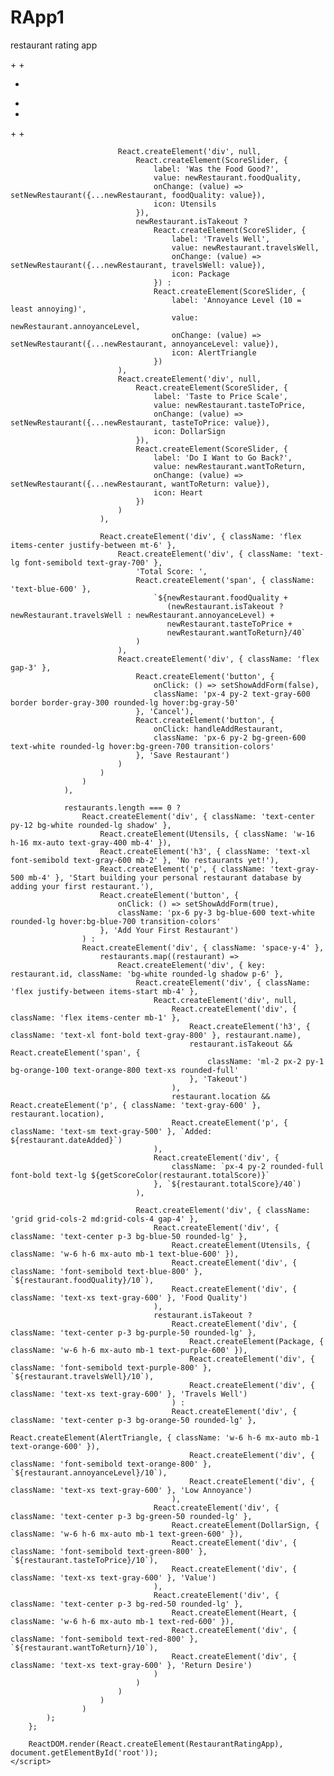 # RApp1
restaurant rating app
<!DOCTYPE html>
<html lang="en">
<head>
    <meta charset="UTF-8">
    <meta name="viewport" content="width=device-width, initial-scale=1.0">
    <title>David's Restaurant Directory</title>
    <script src="https://unpkg.com/react@18/umd/react.production.min.js"></script>
    <script src="https://unpkg.com/react-dom@18/umd/react-dom.production.min.js"></script>
    <script src="https://unpkg.com/@babel/standalone/babel.min.js"></script>
    <script src="https://unpkg.com/lucide@latest/dist/umd/lucide.js"></script>
    <script src="https://cdn.tailwindcss.com"></script>
    <style>
        /* PWA styles for better mobile experience */
        body {
            -webkit-touch-callout: none;
            -webkit-user-select: none;
            -khtml-user-select: none;
            -moz-user-select: none;
            -ms-user-select: none;
            user-select: none;
            -webkit-tap-highlight-color: transparent;
        }
        
        input[type="text"], input[type="range"] {
            -webkit-user-select: text;
            -moz-user-select: text;
            -ms-user-select: text;
            user-select: text;
        }

        /* Custom slider styles */
        input[type="range"] {
            -webkit-appearance: none;
            appearance: none;
            background: transparent;
            cursor: pointer;
        }

        input[type="range"]::-webkit-slider-track {
            background: #e5e7eb;
            height: 8px;
            border-radius: 4px;
        }

        input[type="range"]::-webkit-slider-thumb {
            -webkit-appearance: none;
            appearance: none;
            background: #3b82f6;
            height: 20px;
            width: 20px;
            border-radius: 50%;
            cursor: pointer;
        }

        input[type="range"]::-moz-range-track {
            background: #e5e7eb;
            height: 8px;
            border-radius: 4px;
            border: none;
        }

        input[type="range"]::-moz-range-thumb {
            background: #3b82f6;
            height: 20px;
            width: 20px;
            border-radius: 50%;
            cursor: pointer;
            border: none;
        }
    </style>
</head>
<body>
    <div id="root"></div>

    <script type="text/babel">
        const { useState } = React;
        const { Star, Plus, Utensils, DollarSign, Heart, AlertTriangle, Package } = lucide;

        const RestaurantRatingApp = () => {
            const [restaurants, setRestaurants] = useState([]);
            const [showAddForm, setShowAddForm] = useState(false);
            const [newRestaurant, setNewRestaurant] = useState({
                name: '',
                location: '',
                isTakeout: false,
                foodQuality: 5,
                annoyanceLevel: 5,
                travelsWell: 5,
                tasteToPrice: 5,
                wantToReturn: 5
            });

            const handleAddRestaurant = () => {
                if (newRestaurant.name.trim()) {
                    const totalScore = newRestaurant.foodQuality + 
                        (newRestaurant.isTakeout ? newRestaurant.travelsWell : newRestaurant.annoyanceLevel) + 
                        newRestaurant.tasteToPrice + 
                        newRestaurant.wantToReturn;
                    const restaurantWithScore = {
                        ...newRestaurant,
                        id: Date.now(),
                        totalScore,
                        dateAdded: new Date().toLocaleDateString()
                    };
                    setRestaurants([restaurantWithScore, ...restaurants]);
                    setNewRestaurant({
                        name: '',
                        location: '',
                        isTakeout: false,
                        foodQuality: 5,
                        annoyanceLevel: 5,
                        travelsWell: 5,
                        tasteToPrice: 5,
                        wantToReturn: 5
                    });
                    setShowAddForm(false);
                }
            };

            const getScoreColor = (score) => {
                if (score >= 32) return 'text-green-600 bg-green-100';
                if (score >= 24) return 'text-yellow-600 bg-yellow-100';
                return 'text-red-600 bg-red-100';
            };

            const ScoreSlider = ({ label, value, onChange, icon: Icon }) => (
                React.createElement('div', { className: 'mb-4' },
                    React.createElement('div', { className: 'flex items-center mb-2' },
                        React.createElement(Icon, { className: 'w-4 h-4 mr-2 text-gray-600' }),
                        React.createElement('label', { className: 'text-sm font-medium text-gray-700' }, label),
                        React.createElement('span', { className: 'ml-auto text-sm font-bold text-blue-600' }, `${value}/10`)
                    ),
                    React.createElement('input', {
                        type: 'range',
                        min: '1',
                        max: '10',
                        value: value,
                        onChange: (e) => onChange(parseInt(e.target.value)),
                        className: 'w-full h-2 bg-gray-200 rounded-lg appearance-none cursor-pointer'
                    })
                )
            );

            return React.createElement('div', { className: 'max-w-4xl mx-auto p-6 bg-gray-50 min-h-screen' },
                React.createElement('div', { className: 'bg-white rounded-lg shadow-lg p-6 mb-6' },
                    React.createElement('div', { className: 'flex items-center justify-between mb-6' },
                        React.createElement('div', { className: 'flex items-center' },
                            React.createElement(Utensils, { className: 'w-8 h-8 mr-3 text-orange-500' }),
                            React.createElement('h1', { className: 'text-3xl font-bold text-gray-800' }, "David's Restaurant Directory")
                        ),
                        React.createElement('button', {
                            onClick: () => setShowAddForm(!showAddForm),
                            className: 'flex items-center px-4 py-2 bg-blue-600 text-white rounded-lg hover:bg-blue-700 transition-colors'
                        },
                            React.createElement(Plus, { className: 'w-4 h-4 mr-2' }),
                            'Add Restaurant'
                        )
                    ),

                    restaurants.length > 0 && React.createElement('div', { className: 'mb-6 p-4 bg-blue-50 rounded-lg' },
                        React.createElement('h3', { className: 'text-lg font-semibold text-gray-800 mb-2' }, 'Database Stats'),
                        React.createElement('div', { className: 'grid grid-cols-2 md:grid-cols-4 gap-4 text-center' },
                            React.createElement('div', null,
                                React.createElement('div', { className: 'text-2xl font-bold text-blue-600' }, restaurants.length),
                                React.createElement('div', { className: 'text-sm text-gray-600' }, 'Total Restaurants')
                            ),
                            React.createElement('div', null,
                                React.createElement('div', { className: 'text-2xl font-bold text-green-600' },
                                    Math.round(restaurants.reduce((sum, r) => sum + r.totalScore, 0) / restaurants.length)
                                ),
                                React.createElement('div', { className: 'text-sm text-gray-600' }, 'Average Score')
                            ),
                            React.createElement('div', null,
                                React.createElement('div', { className: 'text-2xl font-bold text-purple-600' },
                                    Math.max(...restaurants.map(r => r.totalScore))
                                ),
                                React.createElement('div', { className: 'text-sm text-gray-600' }, 'Highest Score')
                            ),
                            React.createElement('div', null,
                                React.createElement('div', { className: 'text-2xl font-bold text-orange-600' },
                                    restaurants.filter(r => r.wantToReturn >= 8).length
                                ),
                                React.createElement('div', { className: 'text-sm text-gray-600' }, 'Want to Return')
                            )
                        )
                    ),

                    showAddForm && React.createElement('div', { className: 'bg-gray-50 p-6 rounded-lg mb-6' },
                        React.createElement('h2', { className: 'text-xl font-semibold mb-4 text-gray-800' }, 'Add New Restaurant'),
                        
                        React.createElement('div', { className: 'grid md:grid-cols-2 gap-4 mb-4' },
                            React.createElement('input', {
                                type: 'text',
                                placeholder: 'Restaurant Name',
                                value: newRestaurant.name,
                                onChange: (e) => setNewRestaurant({...newRestaurant, name: e.target.value}),
                                className: 'px-4 py-2 border border-gray-300 rounded-lg focus:ring-2 focus:ring-blue-500 focus:border-transparent'
                            }),
                            React.createElement('input', {
                                type: 'text',
                                placeholder: 'Location (optional)',
                                value: newRestaurant.location,
                                onChange: (e) => setNewRestaurant({...newRestaurant, location: e.target.value}),
                                className: 'px-4 py-2 border border-gray-300 rounded-lg focus:ring-2 focus:ring-blue-500 focus:border-transparent'
                            })
                        ),

                        React.createElement('div', { className: 'mb-6 p-4 bg-white rounded-lg border' },
                            React.createElement('div', { className: 'flex items-center' },
                                React.createElement(Package, { className: 'w-5 h-5 mr-2 text-gray-600' }),
                                React.createElement('label', { className: 'text-sm font-medium text-gray-700 mr-4' }, 'Is this takeout?'),
                                React.createElement('div', { className: 'flex items-center space-x-4' },
                                    React.createElement('label', { className: 'flex items-center' },
                                        React.createElement('input', {
                                            type: 'radio',
                                            name: 'takeout',
                                            checked: !newRestaurant.isTakeout,
                                            onChange: () => setNewRestaurant({...newRestaurant, isTakeout: false}),
                                            className: 'mr-2'
                                        }),
                                        React.createElement('span', { className: 'text-sm' }, 'No (Dine-in)')
                                    ),
                                    React.createElement('label', { className: 'flex items-center' },
                                        React.createElement('input', {
                                            type: 'radio',
                                            name: 'takeout',
                                            checked: newRestaurant.isTakeout,
                                            onChange: () => setNewRestaurant({...newRestaurant, isTakeout: true}),
                                            className: 'mr-2'
                                        }),
                                        React.createElement('span', { className: 'text-sm' }, 'Yes (Takeout)')
                                    )
                                )
                            )
                        ),

                        React.createElement('div', { className: 'grid md:grid-cols-2 gap-6' },
                        diff --git a//dev/null b/index.html
index 0000000000000000000000000000000000000000..3dd6e1d35c094fa2b21d696450c91a65e5a8edd1 100644
--- a//dev/null
+++ b/index.html
@@ -0,0 +1,358 @@
+<!DOCTYPE html>
+<html lang="en">
+<head>
+    <meta charset="UTF-8">
+    <meta name="viewport" content="width=device-width, initial-scale=1.0">
+    <title>David's Restaurant Directory</title>
+    <script src="https://unpkg.com/react@18/umd/react.production.min.js"></script>
+    <script src="https://unpkg.com/react-dom@18/umd/react-dom.production.min.js"></script>
+    <script src="https://unpkg.com/@babel/standalone/babel.min.js"></script>
+    <script src="https://unpkg.com/lucide@latest/dist/umd/lucide.js"></script>
+    <script src="https://cdn.tailwindcss.com"></script>
+    <style>
+        body {
+            -webkit-touch-callout: none;
+            -webkit-user-select: none;
+            -khtml-user-select: none;
+            -moz-user-select: none;
+            -ms-user-select: none;
+            user-select: none;
+            -webkit-tap-highlight-color: transparent;
+        }
+        input[type="text"], input[type="range"] {
+            -webkit-user-select: text;
+            -moz-user-select: text;
+            -ms-user-select: text;
+            user-select: text;
+        }
+        input[type="range"] {
+            -webkit-appearance: none;
+            appearance: none;
+            background: transparent;
+            cursor: pointer;
+        }
+        input[type="range"]::-webkit-slider-track {
+            background: #e5e7eb;
+            height: 8px;
+            border-radius: 4px;
+        }
+        input[type="range"]::-webkit-slider-thumb {
+            -webkit-appearance: none;
+            appearance: none;
+            background: #3b82f6;
+            height: 20px;
+            width: 20px;
+            border-radius: 50%;
+            cursor: pointer;
+        }
+        input[type="range"]::-moz-range-track {
+            background: #e5e7eb;
+            height: 8px;
+            border-radius: 4px;
+            border: none;
+        }
+        input[type="range"]::-moz-range-thumb {
+            background: #3b82f6;
+            height: 20px;
+            width: 20px;
+            border-radius: 50%;
+            cursor: pointer;
+            border: none;
+        }
+    </style>
+</head>
+<body>
+    <div id="root"></div>
+
+    <script type="text/babel">
+        const { useState } = React;
+        const { Star, Plus, Utensils, DollarSign, Heart, AlertTriangle, Package } = lucide;
+
+        const RestaurantRatingApp = () => {
+            const [restaurants, setRestaurants] = useState([]);
+            const [showAddForm, setShowAddForm] = useState(false);
+            const [newRestaurant, setNewRestaurant] = useState({
+                name: '',
+                location: '',
+                isTakeout: false,
+                foodQuality: 5,
+                annoyanceLevel: 5,
+                travelsWell: 5,
+                tasteToPrice: 5,
+                wantToReturn: 5
+            });
+
+            const handleAddRestaurant = () => {
+                if (newRestaurant.name.trim()) {
+                    const totalScore = newRestaurant.foodQuality +
+                        (newRestaurant.isTakeout ? newRestaurant.travelsWell : newRestaurant.annoyanceLevel) +
+                        newRestaurant.tasteToPrice +
+                        newRestaurant.wantToReturn;
+                    const restaurantWithScore = {
+                        ...newRestaurant,
+                        id: Date.now(),
+                        totalScore,
+                        dateAdded: new Date().toLocaleDateString()
+                    };
+                    setRestaurants([restaurantWithScore, ...restaurants]);
+                    setNewRestaurant({
+                        name: '',
+                        location: '',
+                        isTakeout: false,
+                        foodQuality: 5,
+                        annoyanceLevel: 5,
+                        travelsWell: 5,
+                        tasteToPrice: 5,
+                        wantToReturn: 5
+                    });
+                    setShowAddForm(false);
+                }
+            };
+
+            const getScoreColor = (score) => {
+                if (score >= 32) return 'text-green-600 bg-green-100';
+                if (score >= 24) return 'text-yellow-600 bg-yellow-100';
+                return 'text-red-600 bg-red-100';
+            };
+
+            const ScoreSlider = ({ label, value, onChange, icon: Icon }) => (
+                React.createElement('div', { className: 'mb-4' },
+                    React.createElement('div', { className: 'flex items-center mb-2' },
+                        React.createElement(Icon, { className: 'w-4 h-4 mr-2 text-gray-600' }),
+                        React.createElement('label', { className: 'text-sm font-medium text-gray-700' }, label),
+                        React.createElement('span', { className: 'ml-auto text-sm font-bold text-blue-600' }, `${value}/10`)
+                    ),
+                    React.createElement('input', {
+                        type: 'range',
+                        min: '1',
+                        max: '10',
+                        value: value,
+                        onChange: (e) => onChange(parseInt(e.target.value, 10)),
+                        className: 'w-full h-2 bg-gray-200 rounded-lg appearance-none cursor-pointer'
+                    })
+                )
+            );
+
+            return React.createElement('div', { className: 'max-w-4xl mx-auto p-6 bg-gray-50 min-h-screen' },
+                React.createElement('div', { className: 'bg-white rounded-lg shadow-lg p-6 mb-6' },
+                    React.createElement('div', { className: 'flex items-center justify-between mb-6' },
+                        React.createElement('div', { className: 'flex items-center' },
+                            React.createElement(Utensils, { className: 'w-8 h-8 mr-3 text-orange-500' }),
+                            React.createElement('h1', { className: 'text-3xl font-bold text-gray-800' }, "David's Restaurant Directory")
+                        ),
+                        React.createElement('button', {
+                            onClick: () => setShowAddForm(!showAddForm),
+                            className: 'flex items-center px-4 py-2 bg-blue-600 text-white rounded-lg hover:bg-blue-700 transition-colors'
+                        },
+                            React.createElement(Plus, { className: 'w-4 h-4 mr-2' }),
+                            'Add Restaurant'
+                        )
+                    ),
+
+                    restaurants.length > 0 && React.createElement('div', { className: 'mb-6 p-4 bg-blue-50 rounded-lg' },
+                        React.createElement('h3', { className: 'text-lg font-semibold text-gray-800 mb-2' }, 'Database Stats'),
+                        React.createElement('div', { className: 'grid grid-cols-2 md:grid-cols-4 gap-4 text-center' },
+                            React.createElement('div', null,
+                                React.createElement('div', { className: 'text-2xl font-bold text-blue-600' }, restaurants.length),
+                                React.createElement('div', { className: 'text-sm text-gray-600' }, 'Total Restaurants')
+                            ),
+                            React.createElement('div', null,
+                                React.createElement('div', { className: 'text-2xl font-bold text-green-600' },
+                                    Math.round(restaurants.reduce((sum, r) => sum + r.totalScore, 0) / restaurants.length)
+                                ),
+                                React.createElement('div', { className: 'text-sm text-gray-600' }, 'Average Score')
+                            ),
+                            React.createElement('div', null,
+                                React.createElement('div', { className: 'text-2xl font-bold text-purple-600' },
+                                    Math.max(...restaurants.map(r => r.totalScore))
+                                ),
+                                React.createElement('div', { className: 'text-sm text-gray-600' }, 'Highest Score')
+                            ),
+                            React.createElement('div', null,
+                                React.createElement('div', { className: 'text-2xl font-bold text-orange-600' },
+                                    restaurants.filter(r => r.wantToReturn >= 8).length
+                                ),
+                                React.createElement('div', { className: 'text-sm text-gray-600' }, 'Want to Return')
+                            )
+                        )
+                    ),
+
+                    showAddForm && React.createElement('div', { className: 'bg-gray-50 p-6 rounded-lg mb-6' },
+                        React.createElement('h2', { className: 'text-xl font-semibold mb-4 text-gray-800' }, 'Add New Restaurant'),
+
+                        React.createElement('div', { className: 'grid md:grid-cols-2 gap-4 mb-4' },
+                            React.createElement('input', {
+                                type: 'text',
+                                placeholder: 'Restaurant Name',
+                                value: newRestaurant.name,
+                                onChange: (e) => setNewRestaurant({ ...newRestaurant, name: e.target.value }),
+                                className: 'px-4 py-2 border border-gray-300 rounded-lg focus:ring-2 focus:ring-blue-500 focus:border-transparent'
+                            }),
+                            React.createElement('input', {
+                                type: 'text',
+                                placeholder: 'Location (optional)',
+                                value: newRestaurant.location,
+                                onChange: (e) => setNewRestaurant({ ...newRestaurant, location: e.target.value }),
+                                className: 'px-4 py-2 border border-gray-300 rounded-lg focus:ring-2 focus:ring-blue-500 focus:border-transparent'
+                            })
+                        ),
+
+                        React.createElement('div', { className: 'mb-6 p-4 bg-white rounded-lg border' },
+                            React.createElement('div', { className: 'flex items-center' },
+                                React.createElement(Package, { className: 'w-5 h-5 mr-2 text-gray-600' }),
+                                React.createElement('label', { className: 'text-sm font-medium text-gray-700 mr-4' }, 'Is this takeout?'),
+                                React.createElement('div', { className: 'flex items-center space-x-4' },
+                                    React.createElement('label', { className: 'flex items-center' },
+                                        React.createElement('input', {
+                                            type: 'radio',
+                                            name: 'takeout',
+                                            checked: !newRestaurant.isTakeout,
+                                            onChange: () => setNewRestaurant({ ...newRestaurant, isTakeout: false }),
+                                            className: 'mr-2'
+                                        }),
+                                        React.createElement('span', { className: 'text-sm' }, 'No (Dine-in)')
+                                    ),
+                                    React.createElement('label', { className: 'flex items-center' },
+                                        React.createElement('input', {
+                                            type: 'radio',
+                                            name: 'takeout',
+                                            checked: newRestaurant.isTakeout,
+                                            onChange: () => setNewRestaurant({ ...newRestaurant, isTakeout: true }),
+                                            className: 'mr-2'
+                                        }),
+                                        React.createElement('span', { className: 'text-sm' }, 'Yes (Takeout)')
+                                    )
+                                )
+                            )
+                        ),
+
+                        React.createElement('div', { className: 'grid md:grid-cols-2 gap-6' },
+                            React.createElement('div', null,
+                                React.createElement(ScoreSlider, {
+                                    label: 'Was the Food Good?',
+                                    value: newRestaurant.foodQuality,
+                                    onChange: (value) => setNewRestaurant({ ...newRestaurant, foodQuality: value }),
+                                    icon: Utensils
+                                }),
+                                newRestaurant.isTakeout ?
+                                    React.createElement(ScoreSlider, {
+                                        label: 'Travels Well',
+                                        value: newRestaurant.travelsWell,
+                                        onChange: (value) => setNewRestaurant({ ...newRestaurant, travelsWell: value }),
+                                        icon: Package
+                                    }) :
+                                    React.createElement(ScoreSlider, {
+                                        label: 'Annoyance Level (10 = least annoying)',
+                                        value: newRestaurant.annoyanceLevel,
+                                        onChange: (value) => setNewRestaurant({ ...newRestaurant, annoyanceLevel: value }),
+                                        icon: AlertTriangle
+                                    })
+                            ),
+                            React.createElement('div', null,
+                                React.createElement(ScoreSlider, {
+                                    label: 'Taste to Price Scale',
+                                    value: newRestaurant.tasteToPrice,
+                                    onChange: (value) => setNewRestaurant({ ...newRestaurant, tasteToPrice: value }),
+                                    icon: DollarSign
+                                }),
+                                React.createElement(ScoreSlider, {
+                                    label: 'Do I Want to Go Back?',
+                                    value: newRestaurant.wantToReturn,
+                                    onChange: (value) => setNewRestaurant({ ...newRestaurant, wantToReturn: value }),
+                                    icon: Heart
+                                })
+                            )
+                        ),
+
+                        React.createElement('div', { className: 'flex items-center justify-between mt-6' },
+                            React.createElement('div', { className: 'text-lg font-semibold text-gray-700' },
+                                'Total Score: ',
+                                React.createElement('span', { className: 'text-blue-600' },
+                                    `${newRestaurant.foodQuality +
+                                       (newRestaurant.isTakeout ? newRestaurant.travelsWell : newRestaurant.annoyanceLevel) +
+                                       newRestaurant.tasteToPrice +
+                                       newRestaurant.wantToReturn}/40`
+                                )
+                            ),
+                            React.createElement('div', { className: 'flex gap-3' },
+                                React.createElement('button', {
+                                    onClick: () => setShowAddForm(false),
+                                    className: 'px-4 py-2 text-gray-600 border border-gray-300 rounded-lg hover:bg-gray-50'
+                                }, 'Cancel'),
+                                React.createElement('button', {
+                                    onClick: handleAddRestaurant,
+                                    className: 'px-6 py-2 bg-green-600 text-white rounded-lg hover:bg-green-700 transition-colors'
+                                }, 'Save Restaurant')
+                            )
+                        )
+                    )
+                ),
+
+                restaurants.length === 0 ?
+                    React.createElement('div', { className: 'text-center py-12 bg-white rounded-lg shadow' },
+                        React.createElement(Utensils, { className: 'w-16 h-16 mx-auto text-gray-400 mb-4' }),
+                        React.createElement('h3', { className: 'text-xl font-semibold text-gray-600 mb-2' }, 'No restaurants yet!'),
+                        React.createElement('p', { className: 'text-gray-500 mb-4' }, 'Start building your personal restaurant database by adding your first restaurant.'),
+                        React.createElement('button', {
+                            onClick: () => setShowAddForm(true),
+                            className: 'px-6 py-3 bg-blue-600 text-white rounded-lg hover:bg-blue-700 transition-colors'
+                        }, 'Add Your First Restaurant')
+                    ) :
+                    React.createElement('div', { className: 'space-y-4' },
+                        restaurants.map((restaurant) =>
+                            React.createElement('div', { key: restaurant.id, className: 'bg-white rounded-lg shadow p-6' },
+                                React.createElement('div', { className: 'flex justify-between items-start mb-4' },
+                                    React.createElement('div', null,
+                                        React.createElement('div', { className: 'flex items-center mb-1' },
+                                            React.createElement('h3', { className: 'text-xl font-bold text-gray-800' }, restaurant.name),
+                                            restaurant.isTakeout && React.createElement('span', {
+                                                className: 'ml-2 px-2 py-1 bg-orange-100 text-orange-800 text-xs rounded-full'
+                                            }, 'Takeout')
+                                        ),
+                                        restaurant.location && React.createElement('p', { className: 'text-gray-600' }, restaurant.location),
+                                        React.createElement('p', { className: 'text-sm text-gray-500' }, `Added: ${restaurant.dateAdded}`)
+                                    ),
+                                    React.createElement('div', {
+                                        className: `px-4 py-2 rounded-full font-bold text-lg ${getScoreColor(restaurant.totalScore)}`
+                                    }, `${restaurant.totalScore}/40`)
+                                ),
+
+                                React.createElement('div', { className: 'grid grid-cols-2 md:grid-cols-4 gap-4' },
+                                    React.createElement('div', { className: 'text-center p-3 bg-blue-50 rounded-lg' },
+                                        React.createElement(Utensils, { className: 'w-6 h-6 mx-auto mb-1 text-blue-600' }),
+                                        React.createElement('div', { className: 'font-semibold text-blue-800' }, `${restaurant.foodQuality}/10`),
+                                        React.createElement('div', { className: 'text-xs text-gray-600' }, 'Food Quality')
+                                    ),
+                                    restaurant.isTakeout ?
+                                        React.createElement('div', { className: 'text-center p-3 bg-purple-50 rounded-lg' },
+                                            React.createElement(Package, { className: 'w-6 h-6 mx-auto mb-1 text-purple-600' }),
+                                            React.createElement('div', { className: 'font-semibold text-purple-800' }, `${restaurant.travelsWell}/10`),
+                                            React.createElement('div', { className: 'text-xs text-gray-600' }, 'Travels Well')
+                                        ) :
+                                        React.createElement('div', { className: 'text-center p-3 bg-orange-50 rounded-lg' },
+                                            React.createElement(AlertTriangle, { className: 'w-6 h-6 mx-auto mb-1 text-orange-600' }),
+                                            React.createElement('div', { className: 'font-semibold text-orange-800' }, `${restaurant.annoyanceLevel}/10`),
+                                            React.createElement('div', { className: 'text-xs text-gray-600' }, 'Low Annoyance')
+                                        ),
+                                    React.createElement('div', { className: 'text-center p-3 bg-green-50 rounded-lg' },
+                                        React.createElement(DollarSign, { className: 'w-6 h-6 mx-auto mb-1 text-green-600' }),
+                                        React.createElement('div', { className: 'font-semibold text-green-800' }, `${restaurant.tasteToPrice}/10`),
+                                        React.createElement('div', { className: 'text-xs text-gray-600' }, 'Value')
+                                    ),
+                                    React.createElement('div', { className: 'text-center p-3 bg-red-50 rounded-lg' },
+                                        React.createElement(Heart, { className: 'w-6 h-6 mx-auto mb-1 text-red-600' }),
+                                        React.createElement('div', { className: 'font-semibold text-red-800' }, `${restaurant.wantToReturn}/10`),
+                                        React.createElement('div', { className: 'text-xs text-gray-600' }, 'Return Desire')
+                                    )
+                                )
+                            )
+                        )
+                    )
+            );
+        };
+
+        const root = ReactDOM.createRoot(document.getElementById('root'));
+        root.render(React.createElement(RestaurantRatingApp));
+    </script>
+</body>
+</html>

                            React.createElement('div', null,
                                React.createElement(ScoreSlider, {
                                    label: 'Was the Food Good?',
                                    value: newRestaurant.foodQuality,
                                    onChange: (value) => setNewRestaurant({...newRestaurant, foodQuality: value}),
                                    icon: Utensils
                                }),
                                newRestaurant.isTakeout ? 
                                    React.createElement(ScoreSlider, {
                                        label: 'Travels Well',
                                        value: newRestaurant.travelsWell,
                                        onChange: (value) => setNewRestaurant({...newRestaurant, travelsWell: value}),
                                        icon: Package
                                    }) :
                                    React.createElement(ScoreSlider, {
                                        label: 'Annoyance Level (10 = least annoying)',
                                        value: newRestaurant.annoyanceLevel,
                                        onChange: (value) => setNewRestaurant({...newRestaurant, annoyanceLevel: value}),
                                        icon: AlertTriangle
                                    })
                            ),
                            React.createElement('div', null,
                                React.createElement(ScoreSlider, {
                                    label: 'Taste to Price Scale',
                                    value: newRestaurant.tasteToPrice,
                                    onChange: (value) => setNewRestaurant({...newRestaurant, tasteToPrice: value}),
                                    icon: DollarSign
                                }),
                                React.createElement(ScoreSlider, {
                                    label: 'Do I Want to Go Back?',
                                    value: newRestaurant.wantToReturn,
                                    onChange: (value) => setNewRestaurant({...newRestaurant, wantToReturn: value}),
                                    icon: Heart
                                })
                            )
                        ),

                        React.createElement('div', { className: 'flex items-center justify-between mt-6' },
                            React.createElement('div', { className: 'text-lg font-semibold text-gray-700' },
                                'Total Score: ',
                                React.createElement('span', { className: 'text-blue-600' },
                                    `${newRestaurant.foodQuality + 
                                       (newRestaurant.isTakeout ? newRestaurant.travelsWell : newRestaurant.annoyanceLevel) + 
                                       newRestaurant.tasteToPrice + 
                                       newRestaurant.wantToReturn}/40`
                                )
                            ),
                            React.createElement('div', { className: 'flex gap-3' },
                                React.createElement('button', {
                                    onClick: () => setShowAddForm(false),
                                    className: 'px-4 py-2 text-gray-600 border border-gray-300 rounded-lg hover:bg-gray-50'
                                }, 'Cancel'),
                                React.createElement('button', {
                                    onClick: handleAddRestaurant,
                                    className: 'px-6 py-2 bg-green-600 text-white rounded-lg hover:bg-green-700 transition-colors'
                                }, 'Save Restaurant')
                            )
                        )
                    )
                ),

                restaurants.length === 0 ? 
                    React.createElement('div', { className: 'text-center py-12 bg-white rounded-lg shadow' },
                        React.createElement(Utensils, { className: 'w-16 h-16 mx-auto text-gray-400 mb-4' }),
                        React.createElement('h3', { className: 'text-xl font-semibold text-gray-600 mb-2' }, 'No restaurants yet!'),
                        React.createElement('p', { className: 'text-gray-500 mb-4' }, 'Start building your personal restaurant database by adding your first restaurant.'),
                        React.createElement('button', {
                            onClick: () => setShowAddForm(true),
                            className: 'px-6 py-3 bg-blue-600 text-white rounded-lg hover:bg-blue-700 transition-colors'
                        }, 'Add Your First Restaurant')
                    ) :
                    React.createElement('div', { className: 'space-y-4' },
                        restaurants.map((restaurant) =>
                            React.createElement('div', { key: restaurant.id, className: 'bg-white rounded-lg shadow p-6' },
                                React.createElement('div', { className: 'flex justify-between items-start mb-4' },
                                    React.createElement('div', null,
                                        React.createElement('div', { className: 'flex items-center mb-1' },
                                            React.createElement('h3', { className: 'text-xl font-bold text-gray-800' }, restaurant.name),
                                            restaurant.isTakeout && React.createElement('span', { 
                                                className: 'ml-2 px-2 py-1 bg-orange-100 text-orange-800 text-xs rounded-full' 
                                            }, 'Takeout')
                                        ),
                                        restaurant.location && React.createElement('p', { className: 'text-gray-600' }, restaurant.location),
                                        React.createElement('p', { className: 'text-sm text-gray-500' }, `Added: ${restaurant.dateAdded}`)
                                    ),
                                    React.createElement('div', { 
                                        className: `px-4 py-2 rounded-full font-bold text-lg ${getScoreColor(restaurant.totalScore)}` 
                                    }, `${restaurant.totalScore}/40`)
                                ),
                                
                                React.createElement('div', { className: 'grid grid-cols-2 md:grid-cols-4 gap-4' },
                                    React.createElement('div', { className: 'text-center p-3 bg-blue-50 rounded-lg' },
                                        React.createElement(Utensils, { className: 'w-6 h-6 mx-auto mb-1 text-blue-600' }),
                                        React.createElement('div', { className: 'font-semibold text-blue-800' }, `${restaurant.foodQuality}/10`),
                                        React.createElement('div', { className: 'text-xs text-gray-600' }, 'Food Quality')
                                    ),
                                    restaurant.isTakeout ? 
                                        React.createElement('div', { className: 'text-center p-3 bg-purple-50 rounded-lg' },
                                            React.createElement(Package, { className: 'w-6 h-6 mx-auto mb-1 text-purple-600' }),
                                            React.createElement('div', { className: 'font-semibold text-purple-800' }, `${restaurant.travelsWell}/10`),
                                            React.createElement('div', { className: 'text-xs text-gray-600' }, 'Travels Well')
                                        ) :
                                        React.createElement('div', { className: 'text-center p-3 bg-orange-50 rounded-lg' },
                                            React.createElement(AlertTriangle, { className: 'w-6 h-6 mx-auto mb-1 text-orange-600' }),
                                            React.createElement('div', { className: 'font-semibold text-orange-800' }, `${restaurant.annoyanceLevel}/10`),
                                            React.createElement('div', { className: 'text-xs text-gray-600' }, 'Low Annoyance')
                                        ),
                                    React.createElement('div', { className: 'text-center p-3 bg-green-50 rounded-lg' },
                                        React.createElement(DollarSign, { className: 'w-6 h-6 mx-auto mb-1 text-green-600' }),
                                        React.createElement('div', { className: 'font-semibold text-green-800' }, `${restaurant.tasteToPrice}/10`),
                                        React.createElement('div', { className: 'text-xs text-gray-600' }, 'Value')
                                    ),
                                    React.createElement('div', { className: 'text-center p-3 bg-red-50 rounded-lg' },
                                        React.createElement(Heart, { className: 'w-6 h-6 mx-auto mb-1 text-red-600' }),
                                        React.createElement('div', { className: 'font-semibold text-red-800' }, `${restaurant.wantToReturn}/10`),
                                        React.createElement('div', { className: 'text-xs text-gray-600' }, 'Return Desire')
                                    )
                                )
                            )
                        )
                    )
            );
        };

        ReactDOM.render(React.createElement(RestaurantRatingApp), document.getElementById('root'));
    </script>
</body>
</html>
